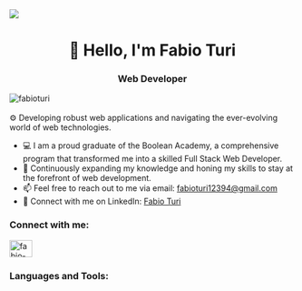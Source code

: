 <img src="https://wallpaperaccess.com/full/2825704.gif">

<h1 align="center">🚀 Hello, I'm Fabio Turi</h1>
<h3 align="center">Web Developer</h3>

<p align="left">
  <img src="https://komarev.com/ghpvc/?username=fabioturi&label=Profile%20Views&color=068efe&style=for-the-badge" alt="fabioturi" />
  <br><br>
  ⚙️ Developing robust web applications and navigating the ever-evolving world of web technologies.
</p>

- 💻 I am a proud graduate of the Boolean Academy, a comprehensive program that transformed me into a skilled Full Stack Web Developer.
- 📖 Continuously expanding my knowledge and honing my skills to stay at the forefront of web development.
- 📫 Feel free to reach out to me via email: fabioturi12394@gmail.com
- 🔗 Connect with me on LinkedIn: [Fabio Turi](https://www.linkedin.com/in/fabio-turi-js/)

<h3 align="left">Connect with me:</h3>
<p align="left">
  <a href="https://linkedin.com/in/fabio-turi-js/" target="_blank"><img align="center" src="https://raw.githubusercontent.com/rahuldkjain/github-profile-readme-generator/master/src/images/icons/Social/linked-in-alt.svg" alt="fabio-turi-js" height="30" width="40" /></a>
</p>

<h3 align="left">Languages and Tools:</h3>
<p align="left">
  <!-- Add your preferred languages and tools here -->
</p>
